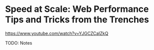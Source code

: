 # Speed at Scale: Web Performance Tips and Tricks from the Trenches 

https://www.youtube.com/watch?v=YJGCZCaIZkQ

TODO: Notes